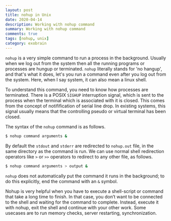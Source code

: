 ```yaml
---
layout: post
title: nohup in Unix
date: 2020-04-14
description: Working with nohup command
summary: Working with nohup command
comments: true
tags: [nohup, unix]
category: exobrain
---
```


`nohup` is a very simple command to run a process in the background. Usually when we log out from the system then all the running programs or processes are hungup or terminated. `nohup` literally stands for 'no hangup', and that's what it does, let's you run a command even after you log out from the system. Here, when I say system, it can also mean a linux shell. 

To understand this command, you need to know how processes are terminated. There is a POSIX `SIGHUP` interruption signal, which is sent to the process when the terminal which is associated with it is closed. This comes from the concept of notifification of serial line drop. In existing systems, this signal usually means that the controlling pseudo or virtual terminal has been closed.

The syntax of the `nohup` command is as follows.
```bash
$ nohup command arguments &
```

By default the `stdout` and `stderr` are redirected to `nohup.out` file, in the same directory as the command is run. We can use normal shell redirection operators like `>` or `>>` operators to redirect to any other file, as follows.
```bash
$ nohup command arguments > output &
```

`nohup` does not automatically put the command it runs in the background; to do this explicitly, end the command with an `&` symbol.

Nohup is very helpful when you have to execute a shell-script or command that take a long time to finish. In that case, you don’t want to be connected to the shell and waiting for the command to complete. Instead, execute it with nohup, exit the shell and continue with your other work. Some usecases are to run memory checks, server restarting, synchronization.